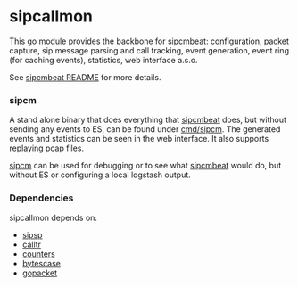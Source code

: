 # sipcallmon

This go module provides the backbone for
[sipcmbeat](https://github.com/intuitivelabs/sipcmbeat/): configuration,
packet capture, sip message parsing and call tracking,
event generation, event ring (for caching events), statistics,
web interface a.s.o.

See [sipcmbeat README](https://github.com/intuitivelabs/sipcmbeat/README.md)
for more details.

### sipcm

A stand alone binary that does everything that
[sipcmbeat](https://github.com/intuitivelabs/sipcmbeat/)
 does, but without sending any events to ES, can be found under
 [cmd/sipcm](./cmd/sipcm).
The generated events and statistics can be seen in the web interface.
It also supports replaying pcap files.

[sipcm](./cmd/sipcm) can be used for debugging or to see what
 [sipcmbeat](https://github.com/intuitivelabs/sipcmbeat/)
 would do, but without ES or configuring a local logstash output.


### Dependencies

sipcallmon depends on:

- [sipsp](https://github.com/intuitivelabs/sipsp)
- [calltr](https://github.com/intuitivelabs/calltr)
- [counters](https://github.com/intuitivelabs/counters)
- [bytescase](https://github.com/intuitivelabs/bytescase)
- [gopacket](https://github.com/google/gopacket)
